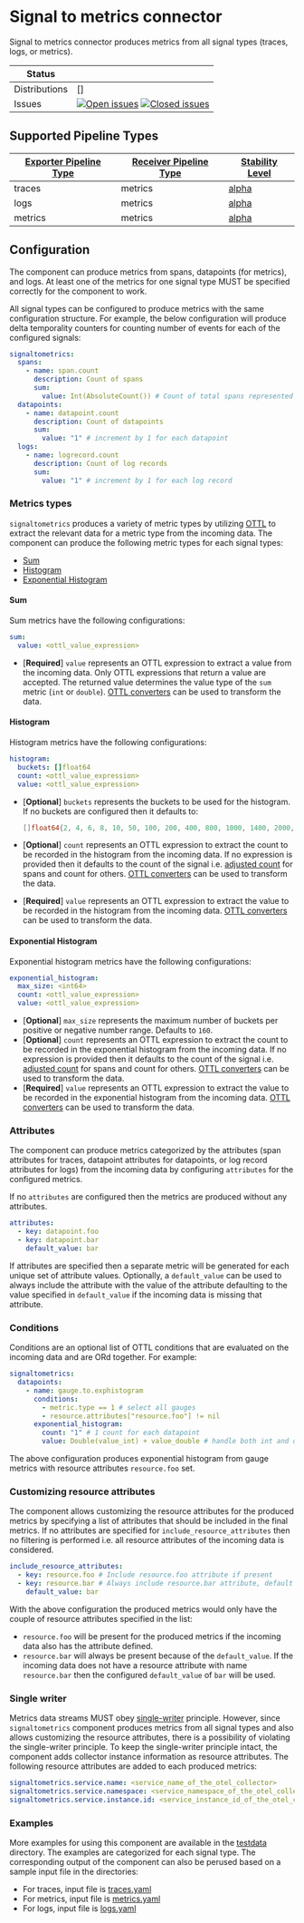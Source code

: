 # Signal to metrics connector

Signal to metrics connector produces metrics from all signal types (traces, logs, or metrics).

<!-- status autogenerated section -->
| Status        |           |
| ------------- |-----------|
| Distributions | [] |
| Issues        | [![Open issues](https://img.shields.io/github/issues-search/elastic/opentelemetry-collector-components?query=is%3Aissue%20is%3Aopen%20label%3Aconnector%2Fsignaltometrics%20&label=open&color=orange&logo=opentelemetry)](https://github.com/elastic/opentelemetry-collector-components/issues?q=is%3Aopen+is%3Aissue+label%3Aconnector%2Fsignaltometrics) [![Closed issues](https://img.shields.io/github/issues-search/elastic/opentelemetry-collector-components?query=is%3Aissue%20is%3Aclosed%20label%3Aconnector%2Fsignaltometrics%20&label=closed&color=blue&logo=opentelemetry)](https://github.com/elastic/opentelemetry-collector-components/issues?q=is%3Aclosed+is%3Aissue+label%3Aconnector%2Fsignaltometrics) |

[alpha]: https://github.com/open-telemetry/opentelemetry-collector#alpha

## Supported Pipeline Types

| [Exporter Pipeline Type] | [Receiver Pipeline Type] | [Stability Level] |
| ------------------------ | ------------------------ | ----------------- |
| traces | metrics | [alpha] |
| logs | metrics | [alpha] |
| metrics | metrics | [alpha] |

[Exporter Pipeline Type]: https://github.com/open-telemetry/opentelemetry-collector/blob/main/connector/README.md#exporter-pipeline-type
[Receiver Pipeline Type]: https://github.com/open-telemetry/opentelemetry-collector/blob/main/connector/README.md#receiver-pipeline-type
[Stability Level]: https://github.com/open-telemetry/opentelemetry-collector#stability-levels
<!-- end autogenerated section -->

## Configuration

The component can produce metrics from spans, datapoints (for metrics), and logs.
At least one of the metrics for one signal type MUST be specified correctly for
the component to work.

All signal types can be configured to produce metrics with the same configuration
structure. For example, the below configuration will produce delta temporality counters
for counting number of events for each of the configured signals:

```yaml
signaltometrics:
  spans:
    - name: span.count
      description: Count of spans
      sum:
        value: Int(AbsoluteCount()) # Count of total spans represented by each span
  datapoints:
    - name: datapoint.count
      description: Count of datapoints
      sum:
        value: "1" # increment by 1 for each datapoint
  logs:
    - name: logrecord.count
      description: Count of log records
      sum:
        value: "1" # increment by 1 for each log record
```

### Metrics types

`signaltometrics` produces a variety of metric types by utilizing [OTTL](https://github.com/open-telemetry/opentelemetry-collector-contrib/blob/main/pkg/ottl/README.md)
to extract the relevant data for a metric type from the incoming data. The
component can produce the following metric types for each signal types:

- [Sum](https://opentelemetry.io/docs/specs/otel/metrics/data-model/#sums)
- [Histogram](https://opentelemetry.io/docs/specs/otel/metrics/data-model/#histogram)
- [Exponential Histogram](https://opentelemetry.io/docs/specs/otel/metrics/data-model/#exponentialhistogram)

#### Sum

Sum metrics have the following configurations:

```yaml
sum:
  value: <ottl_value_expression>
```

- [**Required**] `value` represents an OTTL expression to extract a value from the
  incoming data. Only OTTL expressions that return a value are accepted. The
  returned value determines the value type of the `sum` metric (`int` or `double`).
  [OTTL converters](https://pkg.go.dev/github.com/open-telemetry/opentelemetry-collector-contrib/pkg/ottl/ottlfuncs#readme-converters) can be used to transform the data.

#### Histogram

Histogram metrics have the following configurations:

```yaml
histogram:
  buckets: []float64
  count: <ottl_value_expression>
  value: <ottl_value_expression>
```

- [**Optional**] `buckets` represents the buckets to be used for the histogram. If no
  buckets are configured then it defaults to:

  ```go
  []float64{2, 4, 6, 8, 10, 50, 100, 200, 400, 800, 1000, 1400, 2000, 5000, 10_000, 15_000}
  ```

- [**Optional**] `count` represents an OTTL expression to extract the count to be recorded
  in the histogram from the incoming data. If no expression is provided then it
  defaults to the count of the signal i.e. [adjusted count](https://opentelemetry.io/docs/specs/otel/trace/tracestate-probability-sampling-experimental/#adjusted-count) for spans and count for others.
  [OTTL converters](https://pkg.go.dev/github.com/open-telemetry/opentelemetry-collector-contrib/pkg/ottl/ottlfuncs#readme-converters) can be used to transform the data.
- [**Required**] `value` represents an OTTL expression to extract the value to be recorded
  in the histogram from the incoming data.
  [OTTL converters](https://pkg.go.dev/github.com/open-telemetry/opentelemetry-collector-contrib/pkg/ottl/ottlfuncs#readme-converters) can be used to transform the data.

#### Exponential Histogram

Exponential histogram metrics have the following configurations:

```yaml
exponential_histogram:
  max_size: <int64>
  count: <ottl_value_expression>
  value: <ottl_value_expression>
```

- [**Optional**] `max_size` represents the maximum number of buckets per positive or
  negative number range. Defaults to `160`.
- [**Optional**] `count` represents an OTTL expression to extract the count to be recorded
  in the exponential histogram from the incoming data. If no expression is provided
  then it defaults to the count of the signal i.e. [adjusted count](https://opentelemetry.io/docs/specs/otel/trace/tracestate-probability-sampling-experimental/#adjusted-count)
  for spans and count for others.
  [OTTL converters](https://pkg.go.dev/github.com/open-telemetry/opentelemetry-collector-contrib/pkg/ottl/ottlfuncs#readme-converters) can be used to transform the data.
- [**Required**] `value` represents an OTTL expression to extract the value to be recorded
  in the exponential histogram from the incoming data.
  [OTTL converters](https://pkg.go.dev/github.com/open-telemetry/opentelemetry-collector-contrib/pkg/ottl/ottlfuncs#readme-converters) can be used to transform the data.

### Attributes

The component can produce metrics categorized by the attributes (span attributes for
traces, datapoint attributes for datapoints, or log record attributes for logs) from
the incoming data by configuring `attributes` for the configured metrics.

If no `attributes` are configured then the metrics are produced without any attributes.

```yaml
attributes:
  - key: datapoint.foo
  - key: datapoint.bar
    default_value: bar
```

If attributes are specified then a separate metric will be generated for each unique set
of attribute values. Optionally, a `default_value` can be used to always include the
attribute with the value of the attribute defaulting to the value specified in
`default_value` if the incoming data is missing that attribute.

### Conditions

Conditions are an optional list of OTTL conditions that are evaluated on the incoming
data and are ORd together. For example:

```yaml
signaltometrics:
  datapoints:
    - name: gauge.to.exphistogram
      conditions:
        - metric.type == 1 # select all gauges
        - resource.attributes["resource.foo"] != nil
      exponential_histogram:
        count: "1" # 1 count for each datapoint
        value: Double(value_int) + value_double # handle both int and double
```

The above configuration produces exponential histogram from gauge metrics with resource
attributes `resource.foo` set.

### Customizing resource attributes

The component allows customizing the resource attributes for the produced metrics by
specifying a list of attributes that should be included in the final metrics. If
no attributes are specified for `include_resource_attributes` then no filtering is
performed i.e. all resource attributes of the incoming data is considered.

```yaml
include_resource_attributes:
  - key: resource.foo # Include resource.foo attribute if present
  - key: resource.bar # Always include resource.bar attribute, default to bar
    default_value: bar
```

With the above configuration the produced metrics would only have the couple of
resource attributes specified in the list:

- `resource.foo` will be present for the produced metrics if the incoming data also
  has the attribute defined.
- `resource.bar` will always be present because of the `default_value`. If the incoming
  data does not have a resource attribute with name `resource.bar` then the configured
  `default_value` of `bar` will be used.

### Single writer

Metrics data streams MUST obey [single-writer](https://opentelemetry.io/docs/specs/otel/metrics/data-model/#single-writer) principle. However,
since `signaltometrics` component produces metrics from all signal types and also
allows customizing the resource attributes, there is a possibility of violating the
single-writer principle. To keep the single-writer principle intact, the component
adds collector instance information as resource attributes. The following resource
attributes are added to each produced metrics:

```yaml
signaltometrics.service.name: <service_name_of_the_otel_collector>
signaltometrics.service.namespace: <service_namespace_of_the_otel_collector>
signaltometrics.service.instance.id: <service_instance_id_of_the_otel_collector>
```

### Examples

More examples for using this component are available in the [testdata](./testdata) directory.
The examples are categorized for each signal type. The corresponding output of the
component can also be perused based on a sample input file in the directories:

- For traces, input file is [traces.yaml](./testdata/traces/traces.yaml)
- For metrics, input file is [metrics.yaml](./testdata/metrics/metrics.yaml)
- For logs, input file is [logs.yaml](./testdata/logs/logs.yaml)
